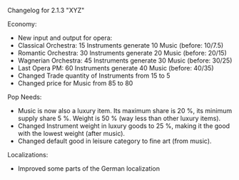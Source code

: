 Changelog for 2.1.3 "XYZ"



Economy:
- New input and output for opera:
- Classical Orchestra: 15 Instruments generate 10 Music (before: 10/7.5)
- Romantic Orchestra: 30 Instruments generate 20 Music (before: 20/15)
- Wagnerian Orchestra: 45 Instruments generate 30 Music (before: 30/25)
- Last Opera PM: 60 Instruments generate 40 Music (before: 40/35)
- Changed Trade quantity of Instruments from 15 to 5
- Changed price for Music from 85 to 80

Pop Needs:
- Music is now also a luxury item. Its maximum share is 20 %, its minimum supply share 5 %. Weight is 50 % (way less than other luxury items).
- Changed Instrument weight in luxury goods to 25 %, making it the good with the lowest weight (after music).
- Changed default good in leisure category to fine art (from music).

Localizations:
- Improved some parts of the German localization
